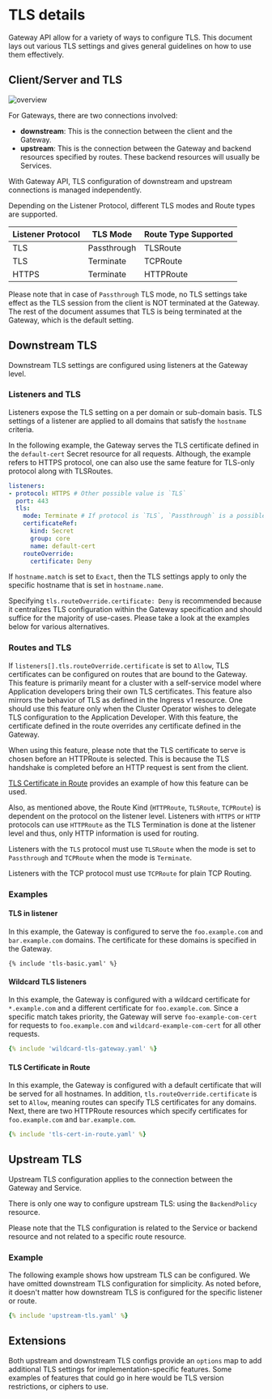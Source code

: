 # TLS details

Gateway API allow for a variety of ways to configure TLS. This document lays
out various TLS settings and gives general guidelines on how to use them
effectively.

## Client/Server and TLS

![overview](/v1alpha1/images/tls-overview.svg)

For Gateways, there are two connections involved:

- **downstream**: This is the connection between the client and the Gateway.
- **upstream**: This is the connection between the Gateway and backend resources
   specified by routes. These backend resources will usually be Services.

With Gateway API, TLS configuration of downstream and
upstream connections is managed independently.

Depending on the Listener Protocol, different TLS modes and Route types are supported.

Listener Protocol | TLS Mode | Route Type Supported
--- | --- | ---
TLS | Passthrough | TLSRoute
TLS | Terminate | TCPRoute
HTTPS | Terminate | HTTPRoute

Please note that in case of `Passthrough` TLS mode, no TLS settings take
effect as the TLS session from the client is NOT terminated at the Gateway.
The rest of the document assumes that TLS is being terminated at the Gateway,
which is the default setting.

## Downstream TLS

Downstream TLS settings are configured using listeners at the Gateway level.

### Listeners and TLS

Listeners expose the TLS setting on a per domain or sub-domain basis.
TLS settings of a listener are applied to all domains that satisfy the
`hostname` criteria.

In the following example, the Gateway serves the TLS certificate
defined in the `default-cert` Secret resource for all requests.
Although, the example refers to HTTPS protocol, one can also use the same
feature for TLS-only protocol along with TLSRoutes.

```yaml
listeners:
- protocol: HTTPS # Other possible value is `TLS`
  port: 443
  tls:
    mode: Terminate # If protocol is `TLS`, `Passthrough` is a possible mode
    certificateRef:
      kind: Secret
      group: core
      name: default-cert
    routeOverride:
      certificate: Deny
```

If `hostname.match` is set to `Exact`, then the TLS settings apply to only the
specific hostname that is set in `hostname.name`.

Specifying `tls.routeOverride.certificate: Deny` is recommended because it
centralizes TLS configuration within the Gateway specification and should
suffice for the majority of use-cases. Please take a look at the examples below
for various alternatives.

### Routes and TLS

If `listeners[].tls.routeOverride.certificate` is set to `Allow`, TLS certificates
can be configured on routes that are bound to the Gateway. This feature is
primarily meant for a cluster with a self-service model where Application developers
bring their own TLS certificates. This feature also mirrors the behavior of
TLS as defined in the Ingress v1 resource. One should use this feature only
when the Cluster Operator wishes to delegate TLS configuration to the Application Developer.
With this feature, the certificate defined in the route overrides any certificate defined in
the Gateway.

When using this feature, please note that the TLS certificate to serve is chosen
before an HTTPRoute is selected. This is because the TLS handshake is completed
before an HTTP request is sent from the client.

[TLS Certificate in Route](#tls-certificate-in-route) provides an example
of how this feature can be used.

Also, as mentioned above, the Route Kind (`HTTPRoute`, `TLSRoute`, `TCPRoute`) 
is dependent on the protocol on the listener level. Listeners with `HTTPS` or 
`HTTP` protocols can use `HTTPRoute` as the TLS Termination is done at the 
listener level and thus, only HTTP information is used for routing.

Listeners with the `TLS` protocol must use `TLSRoute` when the mode is set to `Passthrough` and `TCPRoute` when the mode is `Terminate`.

Listeners with the TCP protocol must use `TCPRoute` for plain TCP Routing.

### Examples

#### TLS in listener

In this example, the Gateway is configured to serve the `foo.example.com` and
`bar.example.com` domains. The certificate for these domains is specified
in the Gateway.

```
{% include 'tls-basic.yaml' %}
```

#### Wildcard TLS listeners

In this example, the Gateway is configured with a wildcard certificate for
`*.example.com` and a different certificate for `foo.example.com`.
Since a specific match takes priority, the Gateway will serve
`foo-example-com-cert` for requests to `foo.example.com` and
`wildcard-example-com-cert` for all other requests.

```yaml
{% include 'wildcard-tls-gateway.yaml' %}
```

#### TLS Certificate in Route

In this example, the Gateway is configured with a default certificate that will be
served for all hostnames. In addition, `tls.routeOverride.certificate` is set to
`Allow`, meaning routes can specify TLS certificates for any domains. Next,
there are two HTTPRoute resources which specify certificates for
`foo.example.com` and `bar.example.com`.

```yaml
{% include 'tls-cert-in-route.yaml' %}
```

## Upstream TLS

Upstream TLS configuration applies to the connection between the Gateway
and Service.

There is only one way to configure upstream TLS: using the `BackendPolicy`
resource.

Please note that the TLS configuration is related to the Service or backend
resource and not related to a specific route resource.

### Example

The following example shows how upstream TLS can be configured. We have
omitted downstream TLS configuration for simplicity. As noted before, it
doesn't matter how downstream TLS is configured for the specific listener or
route.

```yaml
{% include 'upstream-tls.yaml' %}
```

## Extensions

Both upstream and downstream TLS configs provide an `options` map to add
additional TLS settings for implementation-specific features.
Some examples of features that could go in here would be TLS version restrictions,
or ciphers to use.

